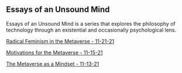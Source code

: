 ## Essays of an Unsound Mind

Essays of an Unsound Mind is a series that explores the philosophy of technology through an existential and occasionally psychological lens.

[Radical Feminism in the Metaverse - 11-21-21](./docs/11-21-21.md)

[Motivations for the Metaverse - 11-15-21](./docs/11-15-21.md)

[The Metaverse as a Mindset - 11-13-21](./docs/11-13-21.md)
